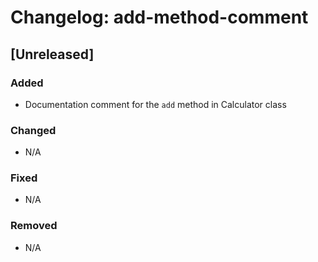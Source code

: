 # Changelog: add-method-comment

## [Unreleased]

### Added
- Documentation comment for the `add` method in Calculator class

### Changed
- N/A

### Fixed
- N/A

### Removed
- N/A